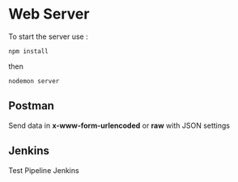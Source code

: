 # Web Server

To start the server use :

```
npm install
```
then

```
nodemon server
```

## Postman

Send data in __x-www-form-urlencoded__ or __raw__ with JSON settings


## Jenkins

Test Pipeline Jenkins

